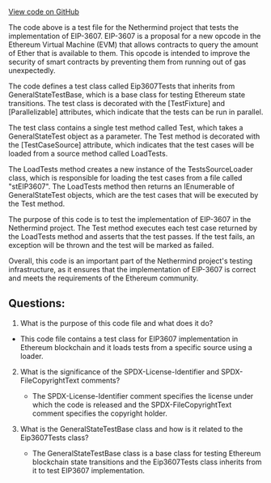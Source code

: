 [View code on GitHub](https://github.com/NethermindEth/nethermind/src/Nethermind/Ethereum.Blockchain.Test/Eip3607Tests.cs)

The code above is a test file for the Nethermind project that tests the implementation of EIP-3607. EIP-3607 is a proposal for a new opcode in the Ethereum Virtual Machine (EVM) that allows contracts to query the amount of Ether that is available to them. This opcode is intended to improve the security of smart contracts by preventing them from running out of gas unexpectedly.

The code defines a test class called Eip3607Tests that inherits from GeneralStateTestBase, which is a base class for testing Ethereum state transitions. The test class is decorated with the [TestFixture] and [Parallelizable] attributes, which indicate that the tests can be run in parallel.

The test class contains a single test method called Test, which takes a GeneralStateTest object as a parameter. The Test method is decorated with the [TestCaseSource] attribute, which indicates that the test cases will be loaded from a source method called LoadTests.

The LoadTests method creates a new instance of the TestsSourceLoader class, which is responsible for loading the test cases from a file called "stEIP3607". The LoadTests method then returns an IEnumerable of GeneralStateTest objects, which are the test cases that will be executed by the Test method.

The purpose of this code is to test the implementation of EIP-3607 in the Nethermind project. The Test method executes each test case returned by the LoadTests method and asserts that the test passes. If the test fails, an exception will be thrown and the test will be marked as failed.

Overall, this code is an important part of the Nethermind project's testing infrastructure, as it ensures that the implementation of EIP-3607 is correct and meets the requirements of the Ethereum community.
## Questions: 
 1. What is the purpose of this code file and what does it do?
   - This code file contains a test class for EIP3607 implementation in Ethereum blockchain and it loads tests from a specific source using a loader.

2. What is the significance of the SPDX-License-Identifier and SPDX-FileCopyrightText comments?
   - The SPDX-License-Identifier comment specifies the license under which the code is released and the SPDX-FileCopyrightText comment specifies the copyright holder.

3. What is the GeneralStateTestBase class and how is it related to the Eip3607Tests class?
   - The GeneralStateTestBase class is a base class for testing Ethereum blockchain state transitions and the Eip3607Tests class inherits from it to test EIP3607 implementation.